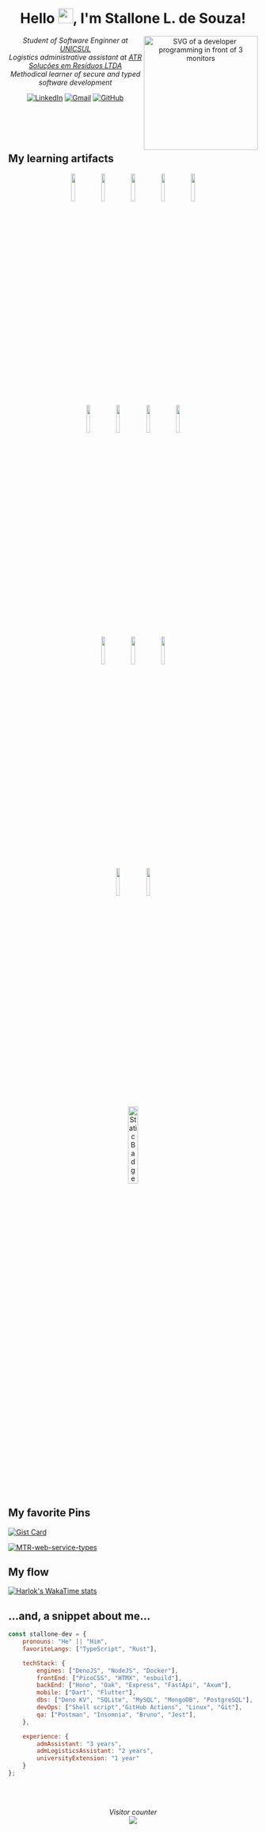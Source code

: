 <header>

<h1> Hello <img src="https://raw.githubusercontent.com/iampavangandhi/iampavangandhi/master/gifs/Hi.gif" width="30px">, I'm Stallone L. de Souza!</h1>
<img align='right' alt="SVG of a developer programming in front of 3 monitors" src="https://github.com/stallone-dev/certificates/blob/master/assets/profile_icon.png" width="230">

<p>
  <em>Student of Software Enginner at <a href="https://www.cruzeirodosulvirtual.com.br/">UNICSUL</a> </br>
  Logistics administrative assistant at <a href="https://www.linkedin.com/company/atrsresiduos/mycompany/">ATR Soluções em Resíduos LTDA</a> </br>
  Methodical learner of secure and typed software development
  </em>
</p>

[![LinkedIn](https://img.shields.io/badge/linkedin-0077B5?style=for-the-badge&logo=linkedin&logoColor=white)](https://www.linkedin.com/in/stallone-souza/)
[![Gmail](https://img.shields.io/badge/gmail-333333?style=for-the-badge&logo=gmail&logoColor=red)](mailto:stallone.job@gmail.com)
[![GitHub](https://img.shields.io/badge/GitHub-100000?style=for-the-badge&logo=github&logoColor=white)](https://github.com/stallone-dev)

</header>

<br/>

<main>

## My learning artifacts

<div align="center">

<code><a href="https://developer.mozilla.org/en-US/docs/Web/JavaScript" target="_blank"><img width="12%" src="https://www.vectorlogo.zone/logos/javascript/javascript-ar21~bgwhite.svg"></a></code><code><a href="https://www.typescriptlang.org/docs/handbook/typescript-from-scratch.html" target="_blank"><img width="12%" src="https://www.vectorlogo.zone/logos/typescriptlang/typescriptlang-ar21~bgwhite.svg"></a></code><code><a href="https://www.rust-lang.org/learn" target="_blank"><img width="12%" src="https://www.vectorlogo.zone/logos/rust-lang/rust-lang-ar21~bgwhite.svg"></a></code><code><a href="https://dart.dev/" target="_blank"><img width="12%" src="https://www.vectorlogo.zone/logos/dartlang/dartlang-ar21~bgwhite.svg"></a></code><code><a href="https://www.python.org/" target="_blank"><img width="12%" src="https://www.vectorlogo.zone/logos/python/python-ar21~bgwhite.svg"></a></code>
<br/>
<code><a href="https://www.docker.com/get-started/" target="_blank"><img width="12%" src="https://www.vectorlogo.zone/logos/docker/docker-ar21~bgwhite.svg"></a></code><code><a href="https://git-scm.com/book/en/v2" target="_blank"><img width="12%" src="https://www.vectorlogo.zone/logos/git-scm/git-scm-ar21~bgwhite.svg"></a></code><code><a href="https://en.wikipedia.org/wiki/Linux" target="_blank"><img width="12%" src="https://www.vectorlogo.zone/logos/linux/linux-ar21~bgwhite.svg"></a></code><code><a href="https://www.postman.com/" target="_blank"><img width="12%" src="https://www.vectorlogo.zone/logos/getpostman/getpostman-ar21~bgwhite.svg"></a></code>
<br/>
<code><a href="https://www.mongodb.com/docs/" target="_blank"><img width="12%" src="https://www.vectorlogo.zone/logos/mongodb/mongodb-ar21~bgwhite.svg"></a></code><code><a href="https://www.mysql.com/" target="_blank"><img width="12%" src="https://www.vectorlogo.zone/logos/mysql/mysql-ar21~bgwhite.svg"></a></code><code><a href="https://www.sqlite.org/" target="_blank"><img width="12%" src="https://www.vectorlogo.zone/logos/sqlite/sqlite-ar21~bgwhite.svg"></a></code>
<br/>
<code><a href="https://code.visualstudio.com/" target="_blank"><img width="12%" src="https://www.vectorlogo.zone/logos/editorconfig/editorconfig-ar21~bgwhite.svg"></a></code><code><a href="https://www.gnu.org/software/bash/" target="_blank"><img width="12%" src="https://www.vectorlogo.zone/logos/gnu_bash/gnu_bash-ar21~bgwhite.svg"></a></code>
<br/>

  <a href="https://github.com/stallone-dev/certificates">
    <img alt="Static Badge" align="center" width="20%"src="https://img.shields.io/badge/certificates-100000?style=for-the-badge&logo=gitbook&logoColor=white">
  </a>

</div>

## My favorite Pins

[![Gist Card](https://github-readme-stats.vercel.app/api/gist?id=285b551c5368ad15185f66aecc0a6917)](https://gist.github.com/stallone-dev/285b551c5368ad15185f66aecc0a6917)

[![MTR-web-service-types](https://github-readme-stats.vercel.app/api/pin/?username=stallone-dev&repo=MTR-web-service-types)](https://github.com/stallone-dev/MTR-web-service-types)


## My flow

[![Harlok's WakaTime stats](https://github-readme-stats.vercel.app/api/wakatime?username=stallone-dev\&layout=compact)]()

## ...and, a snippet about me...

```javascript
const stallone-dev = {
    pronouns: "He" || "Him",
    favoriteLangs: ["TypeScript", "Rust"],

    techStack: {
        engines: ["DenoJS", "NodeJS", "Docker"],
        frontEnd: ["PicoCSS", "HTMX", "esbuild"],
        backEnd: ["Hono", "Oak", "Express", "FastApi", "Axum"],
        mobile: ["Dart", "Flutter"],
        dbs: ["Deno KV", "SQLite", "MySQL", "MongoDB", "PostgreSQL"],
        devOps: ["Shell script","GitHub Actions", "Linux", "Git"],
        qa: ["Postman", "Insomnia", "Bruno", "Jest"],
    },

    experience: {
        admAssistant: "3 years",
        admLogisticsAssistant: "2 years",
        universityExtension: "1 year"
    }
};
```

</main>

<br/>
<br/>

<footer>

<p align="center">
  <em>Visitor counter</em><br>
  <img src="https://profile-counter.glitch.me/stallone-dev/count.svg" />
</p>

</footer>
